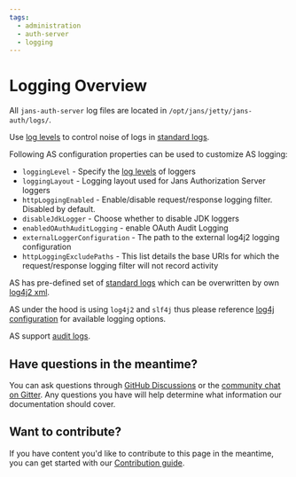```yaml
---
tags:
  - administration
  - auth-server
  - logging
---
```


# Logging Overview

All `jans-auth-server` log files are located in `/opt/jans/jetty/jans-auth/logs/`.

Use [log levels](log-levels.md) to control noise of logs in [standard logs](standard-logs.md).

Following AS configuration properties can be used to customize AS logging: 

- `loggingLevel` - Specify the [log levels](log-levels.md) of loggers
- `loggingLayout` - Logging layout used for Jans Authorization Server loggers
- `httpLoggingEnabled` - Enable/disable request/response logging filter. Disabled by default.
- `disableJdkLogger` - Choose whether to disable JDK loggers
- `enabledOAuthAuditLogging` - enable OAuth Audit Logging
- `externalLoggerConfiguration` - The path to the external log4j2 logging configuration
- `httpLoggingExcludePaths` - This list details the base URIs for which the request/response logging filter will not record activity

AS has pre-defined set of [standard logs](standard-logs.md) which can be overwritten by own [log4j2 xml](custom-logs.md).

AS under the hood is using `log4j2` and `slf4j` thus please reference [log4j configuration](https://logging.apache.org/log4j/2.x/manual/configuration.html) for available logging options.

AS support [audit logs](audit-logs.md).
 

## Have questions in the meantime?

You can ask questions through [GitHub Discussions](https://github.com/JanssenProject/jans/discussion) or the [community chat on Gitter](https://gitter.im/JanssenProject/Lobby). Any questions you have will help determine what information our documentation should cover.

## Want to contribute?

If you have content you'd like to contribute to this page in the meantime, you can get started with our [Contribution guide](https://docs.jans.io/head/CONTRIBUTING/).